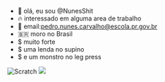 - 👋 olá, eu sou @NunesShit
- 🔥 interessado em alguma area de trabalho
- 🥇 email:pedro.nunes.carvalho@escola.pr.gov.br
- 🇧🇷 moro no Brasil
- $  muito forte
- $ uma lenda no supino
- $ e um monstro no leg press


![Scratch](https://img.shields.io/badge/Scratch-4D97FF?style=for-the-badge&logo=Scratch&logoColor=white)
<img src = "https://img.shields.io/badge/Je um monstro no leg press ￼
avaScript-323330?style=for-the-badge&logo=javascript&logoColor=F7DF1E">


